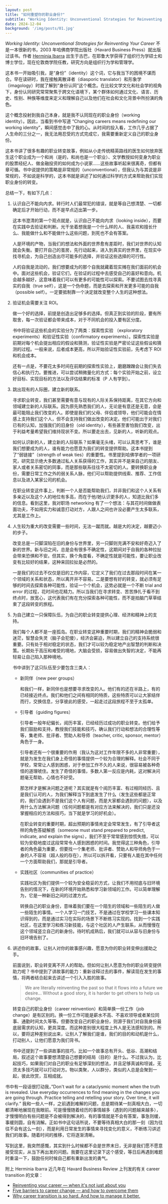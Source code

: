 ```yaml
---
layout: post
title: "如何重塑你的职业身份?"
subtitle: "Working Identity: Unconventional Strategies for Reinventing Your Career 读后感"
date: 2024-12-04
background: '/img/posts/01.jpg'
---
```


*Working Identity: Unconventional Strategies for Reinventing Your Career* 不是一本很新的书，2003 年哈佛商学院出版社（Havard Business Press）就出版过该书。作者 [Herminia Ibarra](https://herminiaibarra.com/) 出生于古巴，在耶鲁大学获得了组织行为学硕士和博士学位，现在伦敦商学院任教，研究方向是组织行为学和管理学。

这本书一开始吸引我，是“身份”（identity）这个词，它与我当下的困境不谋而合。早在读研时，我在接触离散译者（diasporic translator）和形象学（imagology）时就了解到“身份认同”这个概念。在比较文学文化和社会学的视角下，身份认同研究常常聚焦于跨文化语境下，某个群体如何通过文化、语言、历史、性别、种族等维度来定义和理解自己以及他们在社会和文化背景中所扮演的角色。

这个概念投射到我自己本身，就是我不认同现在的职业身份（working identity）。因此，当看到书中写道 “Changing careers means redefining our working identity”，瞬间感觉击中了我的心。从时间的投入看，工作几乎占据了人生命的三分之一，我无法用忍受的方式完成它，我需要重新定义自己的职业身份。

这本书讲了很多有趣的职业转变故事，例如从小走传统精英路线的医生如何放弃医生这个职业成为一个和尚（是的，和尚也是一个职业）、文学教授如何变身为职业的股票经纪人、做金融投资的如何成为小说家......这些故事听起来很离奇，但都有章可循。书中说提供的策略是非常规的（unconventional），但我认为与其说是非常规的，不如说是科学的，这本书就是讲述了如何通过科学的方式来帮助我们实现职业身份的转变。

总结一下，有如下几点：

1. 认识自己不能向内求。转行时人们最常犯的错误，就是等自己想清楚、一切都确定后才开始行动，而不是早点迈出第一步。

   这本书澄清的第一个观点就是，认识自己不能向内求（looking inside），而要在实践中去验证和判断。光干坐着想我是一个什么样的人、我喜欢和擅长什么、我能做什么和不能做什么这些问题，到死也不会有答案。
   
   人是环境的产物，当我们的想法和外面的世界愈有差距时，我们对世界的认知就会失衡。要打开自己的茧房，先行动起来，进入到真实的世界里，在现实中找寻机会，为自己创造出尽可能多的选择，并验证这些选择的可行性。
   
   人的自我是流动的，我们想要成为的那个自我就藏着现实摊在我们面前的机会中。面对这些机会，验证它们，在验证的过程中去感受自己的喜好和意向。机会越多越好，这意味着我们可以有更多的可能性可以探索。不要试图去找寻真实的自我（true self），这是一个伪命题，而是去探索和开发更多可能的自我（possible self）。一定要抵制靠一个决定就改变整个人生的这种想法。

2. 验证机会需要关注 ROI。
   
   做一个好的选择，前提是创造出足够多的选择。但真正到实验的阶段，要有所取舍，每一次验证都会带来成本，对于不同机会的投入要有区分度。

   书中将验证这些机会的实验分为了两类：探索性实验 （exploratory experiments）和验证性实验（confirmatory experiments）。探索性实验是前期对每个机会提出相应的假设和猜测，验证性实验是严密论证这些假设和猜测的过程。一般来说，后者成本更高，所以开始验证性实验前，先考虑下 ROI 和机会成本。

   还有一点是，不要花太多时间在前期的探索性实验上，磨磨蹭蹭会让我们失去信心和执行力。要推进，可以尝试稍微量化的方式：每个实验开始之前，设立好目标、实现目标的方法以及评估结果的标准（P 人有学到）。

3. 跳出现有的人际圈，建立新的联系。
   
   寻求职业转变，我们甚至需要有意与现有的人际关系保持距离，在其它方向和领域建立新的人际联系。因为原先熟悉我们的人，无论是有意还是无意，会是最可能阻止我们改变的人。即使是我们的父母、伴侣或领导，他们可能会在情感上支持我们这个人，但不会支持我们做出改变的决定。他们可能出于对我们已有的认知，加强我们的旧身份（old identity），有些甚至害怕我们改变，出于利益考量希望我们维持现状不变。所以要走出去，见新的人，听新的观点。
   
   如何认识新的人，建立新的人际联系？如果毫无头绪，可以认真思考下，谁是我们想要成为的人，谁有能力也愿意为我们的转变提供帮助。这本书提到了“弱链接”（strength of weak ties）的重要性。书里提到哈佛学者的一项研究，研究显示绝大多数通过私人关系获得的工作，其实并不是来自己的朋友、家人或者关系密切的同事，而是那些联系往往不太密切的人。要转换职业身份，需要日常工作之外的弱关系人脉，他们可以帮助提供线索、推荐、工作信息以及进入某家公司的机会。

   在职业转变这件事上，判断一个人是否能帮助我们，并非我们和这个人关系有多亲近以及这个人的地位有多高，而在于他/她认识更多的人，知道比我们多的信息。看到这里，我对职场 networking 有了一个想法：与其花时间做做表面功夫，不如用实力和诚意打动对方，人跟人之间也许没必要产生太多联系，尤其是工作上。

4. 人生较为重大的改变需要一些时间，无法一蹴而就。越是大的决定，越要迈小的步子。
   
   改变总是一只脚深陷在旧的身份与世界里，另一只脚则充满不安和好奇迈入了新的世界。新与旧之间，总是会有很多不确定性，这期间对于自我的各种拉扯会带来恐惧和不安。但其实，换个角度看，不确定性就是可能性，要让职业改变有比较好的结果，这种来回拉扯是必然的。

   一是我们的过去不仅仅是旧的工作内容，它定义了我们在过去那段时间在某一个领域的关系和状态，所以离开并不容易。二是要想有好的转变，就必须有足够的时间去探索各种可能性，验证一个个机会，这势必就是一个不断 trial and error 的过程，花时间也花精力。所以当我们在寻求转变、苦苦挣扎于看不到终点时，放宽心，这代表我们有在充分探索各种可能性，而不是拍脑门草草结束了这段转变的旅程。
   
5. 为自己建立一只保障队伍，为自己的职业转变提供心理、经济和精神上的支持。
   
   我们每个人都不是一座孤岛。在职业转变这种重要时期，我们的精神会脆弱和迷茫，智慧会失灵（脑子会犯傻），经济会窘迫，所以建立自己的支持系统很重要。只有处于相对稳定的状态，我们才可以较为稳定地产出智慧的判断和决策。长期处于高压和难受的境地，大脑会受损，容易做出失智的决定，不能再轻易让自己陷入那种境地。

   书中讲到了这只队伍至少要包含三类人：
   - 新同伴（new peer groups）
  
      和我们一样，新同伴也是想要寻求改变的人。他们有的还在半路上，有的已经接近终点。我们和他们之间有相同的特质，这些特质可以让大家结伴而行，交换信息，分享彼此的感受，一起走过这段旅程不至于太孤单。

   - 引导者（guiding figures）

      引导者一般年纪偏长，阅历丰富，已经经历过成功的职业转变。他们给予我们鼓励和支持，教授我们技能和技巧，确认我们行动和想法的合理性等等，集老师、批评者、赞助人和导师（teacher, critic, sponsor, mentor）角色于一身。
      
      引导者还有一个很重要的作用（我认为这对工作年限不多的人非常重要），就是为发生在我们身上奇怪的事情提供一个较为合理的解释。社会不同于学校，常常让人感到困惑，对于参加工作不久的人来说，很容易被各种奇怪的道理唬住。发生了奇怪的事情，多数人第一反应是内耗，这对解决问题毫无帮助，心情也不好受。
      
      那怎样才是解决问题之道呢？其实就是有个阅历丰富、有过相同经历、且是我们认可的人，为我们解释当下到底发生了什么（发生这些都是正常的，我们会遇到不是我们这个人有问题，而是大家都会遇到的问题），以及用什么方法解决问题（任何问题都是有对应方法来解决的，我们只是还没掌握相应的方法和技巧，当下就是学习的好机会）。

      在职业转变的重要时期，超出预期的事情肯定会常常发生，有了引导者这样的角色答疑解惑（someone must stand prepared to predict, indicate, and explain the signs），我们不至于常常感到惊慌失措，可以较为安稳地度过这段常常令人感到困惑的时间。我觉得这三种角色，引导者的角色最为重要，但要找一个集老师、批评者、赞助人和导师角色于一身的人不容易（超人般的存在），所以可以拆开看，只要有人能在其中任何一个方面帮助我们，那就是引导者。

  
   - 实践社区（communities of practice）
     
     实践社区为我们提供一个较为安全稳妥的方式，让我们不用彻底与旧环境告别的情况下，在新的环境开始熟悉和学习新领域的工作。可以简单理解为，它是一种新旧之间的过渡方式。
     
     转换自己的职业身份，意味着我们要在一个陌生的领域和一些陌生的人做一些陌生的事情。一个人学习一门技艺，不是通过在学校学习一些课本知识得到的，而是通过实习在实际的场景下不断练习实现的。找到一个实践社区，在这里学习和练习新技能，与这个社区的人产生联系，从而慢慢在这个领域竖立自己的新身份。待时机成熟后，我们就可以从容与旧身份与旧环境告别了。
  
6. 讲述你的故事，让别人对你的故事感兴趣，愿意为你的职业转变伸出援助之手。

   前面说到，职业转变离不开人的帮助。但如何让别人愿意为你的职业转变提供助力呢？书中提到了讲故事的能力：重新诠释过去的事件，解读现在发生的事情，将两者结合起来去讲述一个引入入胜的故事。 
   > We are literally reinventing the past so that it flows into a future we desire...  Without a good story, it is harder to get others to help us change. 

   转变自己的职业身份（career reinvention）和简单换一份工作（job change）是有区别的。换一份工作可能是薪水不高、不喜欢领导或者某位同事、通勤时间太久等等。但要改变自己的职业身份，则源于我们对自我身份最底层需求的认知，更具深度。而这种差别很大程度上外人是无法感知到的。所以，要将这种差别说出来，让别人了解我们是谁，我们的目的和动机是什么，打动别人，让他们愿意为我们背书。
   
   书中还提到了一些讲故事的技巧，比如一个故事总有开头、低谷、高潮和结局，叙述这个故事要想清楚自己想要的结局（目的）是什么。不过我认为，比起技巧，如果我们对自己的职业有足够深刻的想法，并且足够真诚和坦诚，无须太多技巧就可以打动对方。物以类聚，人以群分，类似的人总是会聚到一起，彼此欣赏，互相成就。

书中有一段话很打动我，”Don't wait for a cataclysmic moment when the truth is revealed. Use everyday occurrences to find meaning in the changes you are going through. Practice telling and retelling your story. Over time, it will clarify.“ 我和一些人一样，之前遇到难解的问题，总是期待某一刻真相大白，一切都清晰地展现在我眼前。可是慢慢随着经历的事情越多（遇到的问题越来越多），才慢慢明白有些问题是不会被得到解决的，有的事情就是不会有答案，事急则缓，事缓则圆，自有消解。正如书中这句话所说，不要等待真相大白的那一刻（因为往往不会有这么一刻），而是利用日常发生的事情来寻找变化的意义，不断练习讲述我们的故事。随着时间的推移，它将逐渐清晰。

写到这里，我突然感慨，其实到什么时候都不会是世界末日，无非是我们愿不愿意接受现实，从当下再出发的问题。我要在这里记录下这个感受，等日后再遇到难题时重温一下，鼓励任何时候自己都有重新出发的勇气。

附上 Herminia Ibarra 近几年在 Havard Business Review 上刊发的有关 career transition 的文章：
- [Reinventing your career — when it's not just about you](https://herminiaibarra.com/reinventing-your-career-when-its-not-just-about-you/)
- [Five barriers to career change — and how to overcome them](https://herminiaibarra.com/five-barriers-to-career-change-and-how-to-overcome-them/)
- [Why career transition is so hard. And how to manage it better.](https://herminiaibarra.com/why-career-transition-is-so-hard-and-how-to-manage-it-better/)
